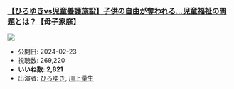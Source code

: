 ### [【ひろゆきvs児童養護施設】子供の自由が奪われる...児童福祉の問題とは？【母子家庭】](https://www.youtube.com/watch?v=XJnfFesGJ-w)
[![](https://img.youtube.com/vi/XJnfFesGJ-w/hqdefault.jpg)](https://www.youtube.com/watch?v=XJnfFesGJ-w)
-   公開日: 2024-02-23
-   視聴数: 269,220
-   **いいね数: 2,821**
-   出演者: [ひろゆき](/rehacq_fan/people/ひろゆき "wikilink"), [川上量生](/rehacq_fan/people/川上量生 "wikilink")
